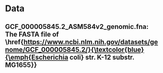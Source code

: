 # Data
## GCF_000005845.2_ASM584v2_genomic.fna: The FASTA file of \href{https://www.ncbi.nlm.nih.gov/datasets/genome/GCF_000005845.2/}{\textcolor{blue}{\emph{Escherichia coli} str. K-12 substr. MG1655}}
